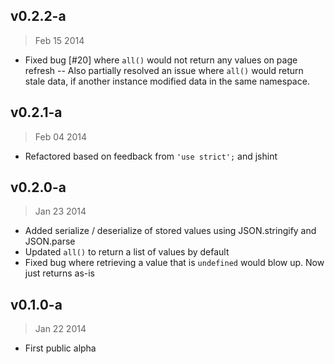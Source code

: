 ## v0.2.2-a

> Feb 15 2014

- Fixed bug [#20] where `all()` would not return any values on page refresh
-- Also partially resolved an issue where `all()` would return stale data,
if another instance modified data in the same namespace.


## v0.2.1-a

> Feb 04 2014 

- Refactored based on feedback from `'use strict';` and jshint


## v0.2.0-a 

> Jan 23 2014

- Added serialize / deserialize of stored values using JSON.stringify and JSON.parse
- Updated `all()` to return a list of values by default
- Fixed bug where retrieving a value that is `undefined` would blow up. Now just returns as-is


## v0.1.0-a 

> Jan 22 2014

- First public alpha
